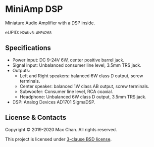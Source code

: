 # MiniAmp DSP

Miniature Audio Amplifier with a DSP inside.

eUPID: `M2AUv3-AMP4268`

## Specifications

* Power input: DC 9-24V 6W, center positive barrel jack.
* Signal input: Unbalanced consumer line level, 3.5mm TRS jack.
* Outputs:
  * Left and Right speakers: balanced 6W class D output, screw terminals.
  * Center speaker: balanced 1W class AB output, screw terminals.
  * Subwoofer: Consumer line level, RCA coaxial.
  * Headphone: Unbalanced 6W class D output, 3.5mm TRS jack.
* DSP: Analog Devices AD1701 SigmaDSP.

## License & Contacts

Copyright &copy; 2019-2020 Max Chan. All rights reserved.

This project is licensed under [3-clause BSD license](LICENSE.md).
